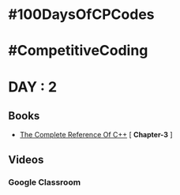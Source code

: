 # #100DaysOfCPCodes
# #CompetitiveCoding 

# DAY : 2

## Books

* [The Complete Reference Of C++](https://github.com/bitandbytes8/100DaysOfCCCodes-CompetitiveCoding/blob/master/books/The%20Complete%20Reference%20Of%20C%2B%2B.pdf) [ **Chapter-3** ]


## Videos

### Google Classroom
